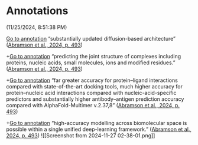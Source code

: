# Annotations  
(11/25/2024, 8:51:38 PM)

[Go to annotation](zotero://open-pdf/library/items/CVAB8MY5?page=493&annotation=9LXSBF92) “substantially updated diffusion-based architecture” ([Abramson et al., 2024, p. 493](zotero://select/library/items/9E8XSZUF))

+[Go to annotation](zotero://open-pdf/library/items/CVAB8MY5?page=493&annotation=EECH3JT8) “predicting the joint structure of complexes including proteins, nucleic acids, small molecules, ions and modified residues.” ([Abramson et al., 2024, p. 493](zotero://select/library/items/9E8XSZUF))

+[Go to annotation](zotero://open-pdf/library/items/CVAB8MY5?page=493&annotation=SFTMCW6J) “far greater accuracy for protein–ligand interactions compared with state-of-the-art docking tools, much higher accuracy for protein–nucleic acid interactions compared with nucleic-acid-specific predictors and substantially higher antibody–antigen prediction accuracy compared with AlphaFold-Multimer v.2.37,8” ([Abramson et al., 2024, p. 493](zotero://select/library/items/9E8XSZUF))

+[Go to annotation](zotero://open-pdf/library/items/CVAB8MY5?page=493&annotation=3LGYEE3T) “high-accuracy modelling across biomolecular space is possible within a single unified deep-learning framework.” ([Abramson et al., 2024, p. 493](zotero://select/library/items/9E8XSZUF))
![[Screenshot from 2024-11-27 02-38-01.png]]